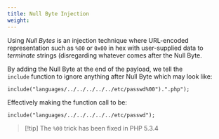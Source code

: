 ```yaml
---
title: Null Byte Injection
weight: 
---
```

Using _Null Bytes_ is an injection technique where URL-encoded representation such as `%00` or `0x00` in hex with user-supplied data to _terminate_ strings (disregarding whatever comes after the Null Byte.  

By adding the Null Byte at the end of the payload, we tell the `include` function to ignore anything after Null Byte which may look like:

```
include("languages/../../../../../etc/passwd%00").".php");
```

Effectively making the function call to be: 
```
include("languages/../../../../../etc/passwd");
```

> [!tip] The `%00` trick has been fixed in PHP 5.3.4

